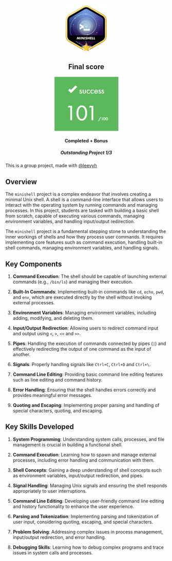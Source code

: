 
<div align=center>
<img src=https://github.com/Xanaco/42_00_Ressources/blob/main/minishellm.png alt=Xanaco's 42Project Badge/>
<h2>Final score</h2>
<img src=https://github.com/Xanaco/42_00_Ressources/blob/main/101Grade.png alt=Xanaco's 42Project Score/>
<h4>Completed + Bonus</h4>
<h5>Outstanding Project 1/3</h5>
</div>

This is a group project, made with [@leevyh](https://github.com/leevyh)

## Overview

The `minishell` project is a complex endeavor that involves creating a minimal Unix shell. A shell is a command-line interface that allows users to interact with the operating system by running commands and managing processes. In this project, students are tasked with building a basic shell from scratch, capable of executing various commands, managing environment variables, and handling input/output redirection.

The `minishell` project is a fundamental stepping stone to understanding the inner workings of shells and how they process user commands. It requires implementing core features such as command execution, handling built-in shell commands, managing environment variables, and handling signals.

## Key Components

1. **Command Execution**: The shell should be capable of launching external commands (e.g., `/bin/ls`) and managing their execution.

2. **Built-In Commands**: Implementing built-in commands like `cd`, `echo`, `pwd`, and `env`, which are executed directly by the shell without invoking external processes.

3. **Environment Variables**: Managing environment variables, including adding, modifying, and deleting them.

4. **Input/Output Redirection**: Allowing users to redirect command input and output using `<`, `>`, `<<` and `>>`.

5. **Pipes**: Handling the execution of commands connected by pipes (`|`) and effectively redirecting the output of one command as the input of another.

6. **Signals**: Properly handling signals like `Ctrl+C`, `Ctrl+D` and `Ctrl+\`.

7. **Command Line Editing**: Providing basic command line editing features such as line editing and command history.

8. **Error Handling**: Ensuring that the shell handles errors correctly and provides meaningful error messages.

9. **Quoting and Escaping**: Implementing proper parsing and handling of special characters, quoting, and escaping.

## Key Skills Developed

1. **System Programming**: Understanding system calls, processes, and file management is crucial in building a functional shell.

2. **Command Execution**: Learning how to spawn and manage external processes, including error handling and communication with them.

3. **Shell Concepts**: Gaining a deep understanding of shell concepts such as environment variables, input/output redirection, and pipes.

4. **Signal Handling**: Managing Unix signals and ensuring the shell responds appropriately to user interruptions.

5. **Command Line Editing**: Developing user-friendly command line editing and history functionality to enhance the user experience.

6. **Parsing and Tokenization**: Implementing parsing and tokenization of user input, considering quoting, escaping, and special characters.

7. **Problem Solving**: Addressing complex issues in process management, input/output redirection, and error handling.

8. **Debugging Skills**: Learning how to debug complex programs and trace issues in system calls and processes.

<!-- 
### Mandatory

- **Prompt** : OK
- **Historique** : OK
- **Stock PATH/env** : OK
- **Variable Globale** : OK
- **Guillemets** : 
	- Pas interpreter guillemets non fermes en \ ou ;
	- Gerer '
	- Gerer "
- **Redirections** : OK
- **|** : OK
- **Stocker variables environment** : OK
- **$?** : OK
- **Signaux d'arret** Gérer ctrl-C, ctrl-D et ctrl-\ 
	- Ctrl-C
		- (while typing, before hiting enter) : newline OK
		- (in the middle of cmd) : closes cmd + newline OK
	- Ctrl-D 
		- (while typing, before hiting enter) : nothing happens OK
		- (in the middle of cmd) : closes cmd + newline OK
	- Ctrl-\ 
		- (while typing, before hiting enter) : nothing happens OK
		- (in the middle of cmd) : OK
	
- **BUILTINS** :
	- echo et l’option -n
	- cd uniquement avec un chemin relatif ou absolu
	- pwd sans aucune option
	- export sans aucune option
	- unset sans aucune option
	- env sans aucune option ni argument
	- exit sans aucune option -->
